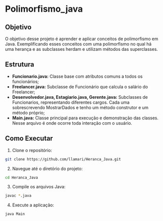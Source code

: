 # Polimorfismo_java
## Objetivo
O objetivo desse projeto é aprender e aplicar conceitos de polimorfismo em Java. Exemplificando esses conceitos com uma polimorfismo no qual há uma herança e as subclasses herdam e utilizam métodos das superclasses.

## Estrutura
- **Funcionario.java:** Classe base com atributos comuns a todos os funcionários;
- **Freelancer.java:** Subclasse de Funcionário que calcula o salário do Freelancer;
- **Desenvolvedor.java, Estagiario.java, Gerente.java:** Subclasses de Funcionarios, representando diferentes cargos. Cada uma sobrescrevendo MostrarDados e tenho um método construtor e um método próprio;
- **Main.java:** Classe principal para execução e demonstração das classes. Nesse arquivo é onde ocorre toda interação com o usuário.

## Como Executar
1. Clone o repositório:
```bash
git clone https://github.com/llamari/Heranca_Java.git
```
2. Navegue até o diretório do projeto:
```bash
cd Heranca_Java
```
3. Compile os arquivos Java:
```bash
javac *.java
```
4. Execute a aplicação:
```bash
java Main
```
